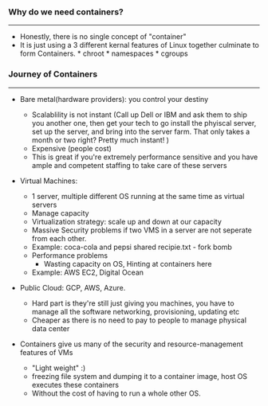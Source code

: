 ### Why do we need containers?
---
- Honestly, there is no single concept of "container"
- It is just using a 3 different kernal features of Linux together culminate to form Containers.
        * chroot
        * namespaces
        * cgroups

### Journey of Containers
---
- Bare metal(hardware providers): you control your destiny
    * Scalablility is not instant
    (Call up Dell or IBM and ask them to ship you another one, then get your tech to go install the phyiscal server, set up the server, and bring into the server farm. That only takes a month or two right? Pretty much instant! )
    * Expensive (people cost)
    * This is great if you're extremely performance sensitive and you have ample and competent staffing to take care of these servers

- Virtual Machines: 
    * 1 server, multiple different OS running at the same time as virtual servers
    * Manage capacity
    * Virtualization strategy: scale up and down at our capacity 
    * Massive Security problems if two VMS in a server are not seperate from each other. 
    * Example: coca-cola and pepsi shared recipie.txt - fork bomb
    * Performance problems 
        *   Wasting capacity on OS, Hinting at containers here
    * Example: AWS EC2, Digital Ocean


- Public Cloud: GCP, AWS, Azure. 
    * Hard part is they're still just giving you machines, you have to manage all the software networking, provisioning, updating etc
    * Cheaper as there is no need to pay to people to manage physical data center

- Containers give us many of the security and resource-management features of VMs 
   * "Light weight" :) 
   * freezing file system and dumping it to a container image, host OS executes these containers
   * Without the cost of having to run a whole other OS.
